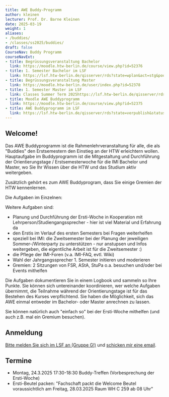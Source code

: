 ```yaml
---
title: AWE Buddy-Programm
author: kleinen
lecturer: Prof. Dr. Barne Kleinen
date: 2025-03-19
weight: 1
aliases: 
- /buddies/
- /classes/ss2025/buddies/
draft: false
CourseNav: Buddy Programm
courseNavExt:
- title: Begrüssungsveranstaltung Bachelor
  link: https://moodle.htw-berlin.de/course/view.php?id=52376
- title: 1. Semester Bachelor im LSF
  link: https://lsf.htw-berlin.de/qisserver/rds?state=wplan&act=stg&pool=stg&P.subc=plan&k_abstgv.abstgvnr=231&idcol=k_abstgv.abstgvnr&idval=231&r_zuordabstgv.semvonint=1&k_abstgv.dtxt=internationale&r_zuordabstgv.sembisint=1&purge=n&getglobal=n&text=Internationale+Medieninformatik+%28B%29%2C+Pr%C3%BCfungsOrdnung+20112&week=-20
- title: Begrüssungsveranstaltung Master
  link: https://moodle.htw-berlin.de/user/index.php?id=52378
- title: 1. Semester Master im LSF
  link: Classes Summer Term 2025https://lsf.htw-berlin.de/qisserver/rds?state=wplan&act=stg&pool=stg&P.subc=plan&k_abstgv.abstgvnr=312&idcol=k_abstgv.abstgvnr&idval=312&r_zuordabstgv.semvonint=1&k_abstgv.dtxt=internationale&r_zuordabstgv.sembisint=1&purge=n&getglobal=n&text=Internationale+Medieninformatik+%28M%29%2C+Pr%C3%BCfungsOrdnung+20162&week=-20
- title: Moodle AWE Buddyprogramm 
  link: https://moodle.htw-berlin.de/course/view.php?id=52375
- title: AWE Buddyprogramm im LSF
  link: https://lsf.htw-berlin.de/qisserver/rds?state=verpublish&status=init&vmfile=no&publishid=213925&moduleCall=webInfo&publishConfFile=webInfo&publishSubDir=veranstaltung
---
```


## Welcome!

Das AWE Buddyprogramm ist die Rahmenlehrveranstaltung für alle, die als "Buddies" den Erstsemestern den Einstieg an der HTW
erleichtern wollen. 
Hauptaufgabe im Buddyprogramm ist die Mitgestaltung und Durchführung der Orientierungstage / Erstsemesterwoche für die IMI Bachelor und Master, wo Sie Ihr Wissen über die HTW und das Studium aktiv weitergeben.

Zusätzlich gehört es zum AWE Buddyprogram, dass Sie einige Gremien der HTW kennenlernen.

Die Aufgaben im Einzelnen:

Weitere Aufgaben sind:
- Planung und Durchführung der Ersti-Woche in Kooperation mit Lehrperson/Studiengangssprecher - hier ist viel Material und Erfahrung da
- den Erstis im Verlauf des ersten Semesters bei Fragen weiterhelfen
- speziell bei IMI: die Zweitsemester bei der Planung der jeweiligen Sommer-/Winterparty zu unterstützen - nur anstupsen und Infos weitergeben, die eigentliche Arbeit ist für die Zweitsemester :)
- die Pflege der IMI-Foren (v.a. IMI-FAQ, evtl. Wiki)
- Wahl der Jahrgangssprecher 1. Semester initieren und moderieren
- Gremien: 2 Sitzungen von FSR, AStA, StuPa o.a. besuchen und/oder bei Events mithelfen

Die Aufgaben dokumentieren Sie in einem Logbook und sammeln so Ihre Punkte. Sie können sich untereinander koordinieren, wer welche Aufgaben übernimmt, die Teilnahme während der Orientierungstage ist für das Bestehen des Kurses verpflichtend. Sie haben die Möglichkeit, sich das AWE einmal entweder im Bachelor- oder Master anrechnen 
zu lassen. 

Sie können natürlich auch "einfach so" bei der Ersti-Woche mithelfen (und auch z.B. mal ein Gremium besuchen).

## Anmeldung

[Bitte melden Sie sich im LSF an (Gruppe G!)](https://lsf.htw-berlin.de/qisserver/rds?state=verpublish&status=init&vmfile=no&publishid=213925&moduleCall=webInfo&publishConfFile=webInfo&publishSubDir=veranstaltung) und [schicken mir eine email](mailto:kleinen@htw-berlin.de).

## Termine

- Montag, 24.3.2025 17:30-18:30 Buddy-Treffen (Vorbesprechung der Ersti-Woche)
- Ersti-Beutel packen: "Fachschaft packt die Welcome Beutel voraussichtlich am Freitag, 28.03.2025
Raum WH C 259 ab 08 Uhr"


